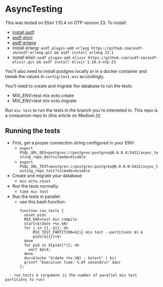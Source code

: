 # AsyncTesting

This was tested on Elixir 1.10.4 on OTP version 23. To install:

- [install asdf](https://github.com/asdf-vm/asdf)
- [asdf-elixir](https://github.com/asdf-vm/asdf-elixir)
- [asdf-erlang](https://github.com/asdf-vm/asdf-erlang)
- install erlang: `asdf plugin-add erlang https://github.com/asdf-vm/asdf-erlang.git && asdf install erlang 23.1`
- install elixir: `asdf plugin-add elixir https://github.com/asdf-vm/asdf-elixir.git && asdf install elixir 1.10.4-otp-23`

You'll also need to install postgres locally or in a docker container and tweak the values in `config/test.exs` accordingly.

You'll need to create and migrate the database to run the tests:
 - MIX_ENV=test mix ecto.create
 - MIX_ENV=test mix ecto.migrate

Run `mix test` to run the tests in the branch you're interested in. This repo is a companion repo to (this article on Medium.]()

## Running the tests
 - First, get a proper connection string configured in your ENV:
   - `export PSQL_URL_DEV=postgres://postgres:postgres@0.0.0.0:5432/async_testing_repo_dev?sslmode=disable`
   - `export PSQL_URL_TEST=postgres://postgres:postgres@0.0.0.0:5432/async_testing_repo_test?sslmode=disable`
 - Create and migrate your database:
   - `mix ecto.reset`
 - Run the tests normally:
   - `time mix test`
 - Run the tests in parallel:
   - use this bash function:
     ```
     function run_tests {
       unset pids
       MIX_ENV=test mix compile
       start=$(date +%s.%N)
       for i in {1..$1}; do
           MIX_TEST_PARTITION=${i} mix test --partitions $1 &
           pids[${i}]=$!
       done
       for pid in ${pids[*]}; do
         wait $pid;
       done
       dur=$(echo "$(date +%s.%N) - $start" | bc)
       printf "Execution time: %.6f seconds\n" $dur
     };
```
  - run_tests 4 (argument is the number of parallel mix test partitions to run)
